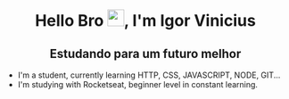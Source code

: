 <h1 align="center">Hello Bro <img src="https://raw.githubusercontent.com/kaueMarques/kaueMarques/master/hi.gif" width="30px">, I'm Igor Vinicius</h1>
<h2 align="center">Estudando para um futuro melhor</h1>

- I'm a student, currently learning HTTP, CSS, JAVASCRIPT, NODE, GIT...
- I'm studying with Rocketseat, beginner level in constant learning.
